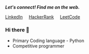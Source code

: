 <p align="left">
  <b><i>Let's connect! Find me on the web.</i></b>
  
 [LinkedIn](https://www.linkedin.com/in/jijo-sabu-johns-586858143/ "Linkedin") &nbsp; &nbsp;
 [HackerRank](https://www.hackerrank.com/jijojohns12_5 "hackerrank") &nbsp; &nbsp;
 [LeetCode](https://leetcode.com/user9539Vg/ "leetcode")

  ### Hi there 👋

- Primary Coding language - Python
- Competitive programmer
